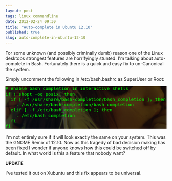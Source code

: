 ```yaml
---
layout: post
tags: linux commandline
date: 2012-02-24 09:30
title: "Auto-complete in Ubuntu 12.10"
published: true
slug: auto-complete-in-ubuntu-12-10
---
```

For some unknown (and possibly criminally dumb) reason one of the Linux desktops strongest features are horrifyingly stunted.  I'm talking about auto-complete in Bash.  Fortunately there is a quick and easy fix to un-Canonical the system.

Simply uncomment the following in /etc/bash.bashrc as SuperUser or Root:

![God, Why?](/images/why_god_why.png)

I'm not entirely sure if it will look exactly the same on your system.  This was the GNOME Remix of 12.10.  Now as this tragedy of bad decision making has been fixed I wonder if anyone knows how this could be switched off by default.  In what world is this a feature that nobody want?

**UPDATE**

I've tested it out on Xubuntu and this fix appears to be universal.
